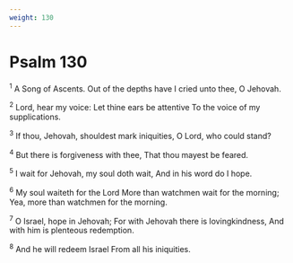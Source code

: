 ```yaml
---
weight: 130
---
```


# Psalm 130

<sup>1</sup> A Song of Ascents. Out of the depths have I cried unto thee, O Jehovah. 

<sup>2</sup> Lord, hear my voice: Let thine ears be attentive To the voice of my supplications. 

<sup>3</sup> If thou, Jehovah, shouldest mark iniquities, O Lord, who could stand? 

<sup>4</sup> But there is forgiveness with thee, That thou mayest be feared. 

<sup>5</sup> I wait for Jehovah, my soul doth wait, And in his word do I hope. 

<sup>6</sup> My soul waiteth for the Lord More than watchmen wait for the morning; Yea, more than watchmen for the morning. 

<sup>7</sup> O Israel, hope in Jehovah; For with Jehovah there is lovingkindness, And with him is plenteous redemption. 

<sup>8</sup> And he will redeem Israel From all his iniquities. 


